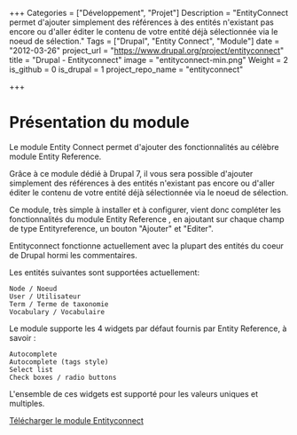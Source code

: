 +++
Categories = ["Développement", "Projet"]
Description = "EntityConnect permet d'ajouter simplement des références à des entités n'existant pas encore ou d'aller éditer le contenu de votre entité déjà sélectionnée via le noeud de sélection."
Tags = ["Drupal", "Entity Connect", "Module"]
date = "2012-03-26"
project_url = "https://www.drupal.org/project/entityconnect"
title = "Drupal - Entityconnect"
image = "entityconnect-min.png"
Weight = 2
is_github = 0
is_drupal = 1
project_repo_name = "entityconnect"

+++

# Présentation du module

Le module Entity Connect permet d'ajouter des fonctionnalités au célèbre module Entity Reference.

Grâce à ce module dédié à Drupal 7, il vous sera possible d'ajouter simplement des références à des entités n'existant pas encore ou d'aller éditer le contenu de votre entité déjà sélectionnée via le noeud de sélection.

Ce module, très simple à installer et à configurer, vient donc compléter les fonctionnalités du module  Entity Reference  , en ajoutant sur chaque champ de type Entityreference, un bouton "Ajouter" et "Editer".

Entityconnect fonctionne actuellement avec la plupart des entités du coeur de Drupal hormi les commentaires.

Les entités suivantes sont supportées actuellement:

    Node / Noeud
    User / Utilisateur
    Term / Terme de taxonomie
    Vocabulary / Vocabulaire

Le module supporte les 4 widgets par défaut fournis par Entity Reference, à savoir :

    Autocomplete
    Autocomplete (tags style)
    Select list
    Check boxes / radio buttons

L'ensemble de ces widgets est supporté pour les valeurs uniques et multiples.

[Télécharger le module Entityconnect](https://www.drupal.org/project/entityconnect)
